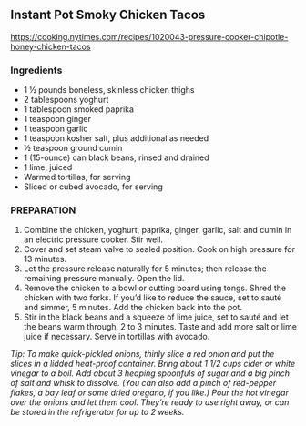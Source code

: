 ## Instant Pot Smoky Chicken Tacos

<https://cooking.nytimes.com/recipes/1020043-pressure-cooker-chipotle-honey-chicken-tacos>

### Ingredients
- 1 ½  pounds boneless, skinless chicken thighs
- 2 tablespoons yoghurt
- 1 tablespoon smoked paprika
- 1  teaspoon ginger 
- 1  teaspoon garlic 
- 1  teaspoon kosher salt, plus additional as needed
- ½  teaspoon ground cumin
- 1  (15-ounce) can black beans, rinsed and drained
- 1  lime, juiced
- Warmed tortillas, for serving
- Sliced or cubed avocado, for serving

### PREPARATION
1. Combine the chicken, yoghurt, paprika, ginger, garlic, salt and cumin in an electric pressure cooker. Stir well. 
2. Cover and set steam valve to sealed position. Cook on high pressure for 13 minutes. 
3. Let the pressure release naturally for 5 minutes; then release the remaining pressure manually. Open the lid.
4. Remove the chicken to a bowl or cutting board using tongs. Shred the chicken with two forks. If you’d like to reduce the sauce, set to sauté and simmer, 5 minutes. Add the chicken back into the pot.
5. Stir in the black beans and a squeeze of lime juice, set to sauté and let the beans warm through, 2 to 3 minutes. Taste and add more salt or lime juice if necessary. Serve in tortillas with avocado.

_Tip: 
To make quick-pickled onions, thinly slice a red onion and put the slices in a lidded heat-proof container. Bring about 1 1/2 cups cider or white vinegar to a boil. Add about 3 heaping spoonfuls of sugar and a big pinch of salt and whisk to dissolve. (You can also add a pinch of red-pepper flakes, a bay leaf or some dried oregano, if you like.) Pour the hot vinegar over the onions and let them cool. They’re ready to use right away, or can be stored in the refrigerator for up to 2 weeks._
